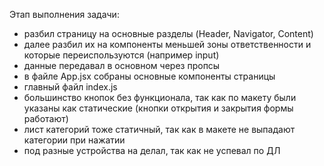 Этап выполнения задачи:

- разбил страницу на основные разделы (Header, Navigator, Content)
- далее разбил их на компоненты меньшей зоны ответственности и которые переиспользуются (например input)
- данные передавал в основном через пропсы
- в файле App.jsx собраны основные компоненты страницы
- главный файл index.js
- большинство кнопок без функционала, так как по макету были указаны как статические (кнопки открытия и закрытия формы работают)
- лист категорий тоже статичный, так как в макете не выпадают категории при нажатии
- под разные устройства на делал, так как не успевал по ДЛ
